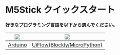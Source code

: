 # M5Stick クイックスタート

**好きなプログラミング言語を以下から選んでください。**

<img src="assets/img/getting_started_pics/arduino_logo.png"> | <img src="assets/img/getting_started_pics/blockly_and_micropython.png">
---|---
[Arduino](ja/quick_start/m5stick/m5stick_quick_start_with_arduino) | [UiFlow(Blockly/MicroPython)](ja/quick_start/m5stick/m5stick_quick_start_with_uiflow)



<!-- <img src="assets/img/macos-logo.png"> | <img src="assets/img/windows-logo.png"> | <img src="assets/img/getting_started_pics/blockly_and_micropython.png"> -->
<!-- ---|---|--- -->
<!-- [MacOS](en/quick_start/m5stick/m5stick_quick_start_with_arduino) | [Windows](en/quick_start/m5stick/m5stack_core_get_started_Arduino_Windows) | [UiFlow(Blockly/MicroPython)](en/quick_start/m5stick/m5stick_quick_start_with_uiflow) -->
